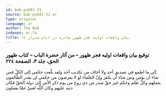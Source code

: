 ```yaml
---
id: bab-pub01-31
source: bab-pub01-31-ar
type: original
language: ar
author: The Bab
indexes: ar,fa
title: بيان واقعات اوليه فجر ظهور صادره در ايام شيراز ۱٤
---
```

### توقيع بيان واقعات اوليه فجر ظهور – من آثار حضرة الباب – كتاب ظهور الحق، جلد ۳، الصفحة ۲۲٤

إنّي ما اطمع في تصديق أحد ولا أخاف من تكذيب أحد ولقد بلّغت حكمي إلى الكلّ فمن شاء أن يؤمن ومن شاء أن يكفر وإنّ العلماء لو لا يعرضون من حكمي لن يقدر الظّالمون بعملهم وكلّ ظلم وحكم غير حقّ صدر من ذي روح من يوم ذكر الأمر إلى دولة الحقّ فكان ذنبه عليهم وكان اللّه لغنيّ عمّا يعملون